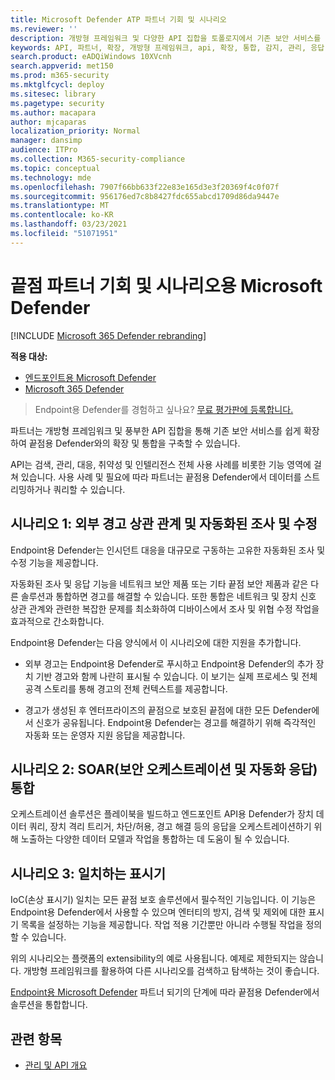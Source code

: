 ```yaml
---
title: Microsoft Defender ATP 파트너 기회 및 시나리오
ms.reviewer: ''
description: 개방형 프레임워크 및 다양한 API 집합을 토폴로지에서 기존 보안 서비스를 확장하여 Microsoft Defender ATP와의 확장 및 통합을 구축하는 방법에 대해 자세히 알아보습니다.
keywords: API, 파트너, 확장, 개방형 프레임워크, api, 확장, 통합, 감지, 관리, 응답, 취약성, 인텔리전스
search.product: eADQiWindows 10XVcnh
search.appverid: met150
ms.prod: m365-security
ms.mktglfcycl: deploy
ms.sitesec: library
ms.pagetype: security
ms.author: macapara
author: mjcaparas
localization_priority: Normal
manager: dansimp
audience: ITPro
ms.collection: M365-security-compliance
ms.topic: conceptual
ms.technology: mde
ms.openlocfilehash: 7907f66bb633f22e83e165d3e3f20369f4c0f07f
ms.sourcegitcommit: 956176ed7c8b8427fdc655abcd1709d86da9447e
ms.translationtype: MT
ms.contentlocale: ko-KR
ms.lasthandoff: 03/23/2021
ms.locfileid: "51071951"
---
```

# <a name="microsoft-defender-for-endpoint-partner-opportunities-and-scenarios"></a>끝점 파트너 기회 및 시나리오용 Microsoft Defender

[!INCLUDE [Microsoft 365 Defender rebranding](../../includes/microsoft-defender.md)]

**적용 대상:**
- [엔드포인트용 Microsoft Defender](https://go.microsoft.com/fwlink/p/?linkid=2146631)
- [Microsoft 365 Defender](https://go.microsoft.com/fwlink/?linkid=2118804)


> Endpoint용 Defender를 경험하고 싶나요? [무료 평가판에 등록합니다.](https://www.microsoft.com/microsoft-365/windows/microsoft-defender-atp?ocid=docs-wdatp-exposedapis-abovefoldlink) 


파트너는 개방형 프레임워크 및 풍부한 API 집합을 통해 기존 보안 서비스를 쉽게 확장하여 끝점용 Defender와의 확장 및 통합을 구축할 수 있습니다. 

API는 검색, 관리, 대응, 취약성 및 인텔리전스 전체 사용 사례를 비롯한 기능 영역에 걸쳐 있습니다. 사용 사례 및 필요에 따라 파트너는 끝점용 Defender에서 데이터를 스트리밍하거나 쿼리할 수 있습니다. 


## <a name="scenario-1-external-alert-correlation-and-automated-investigation-and-remediation"></a>시나리오 1: 외부 경고 상관 관계 및 자동화된 조사 및 수정
Endpoint용 Defender는 인시던트 대응을 대규모로 구동하는 고유한 자동화된 조사 및 수정 기능을 제공합니다. 

자동화된 조사 및 응답 기능을 네트워크 보안 제품 또는 기타 끝점 보안 제품과 같은 다른 솔루션과 통합하면 경고를 해결할 수 있습니다. 또한 통합은 네트워크 및 장치 신호 상관 관계와 관련한 복잡한 문제를 최소화하여 디바이스에서 조사 및 위협 수정 작업을 효과적으로 간소화합니다.

Endpoint용 Defender는 다음 양식에서 이 시나리오에 대한 지원을 추가합니다.

- 외부 경고는 Endpoint용 Defender로 푸시하고 Endpoint용 Defender의 추가 장치 기반 경고와 함께 나란히 표시될 수 있습니다. 이 보기는 실제 프로세스 및 전체 공격 스토리를 통해 경고의 전체 컨텍스트를 제공합니다.

- 경고가 생성된 후 엔터프라이즈의 끝점으로 보호된 끝점에 대한 모든 Defender에서 신호가 공유됩니다. Endpoint용 Defender는 경고를 해결하기 위해 즉각적인 자동화 또는 운영자 지원 응답을 제공합니다.

## <a name="scenario-2-security-orchestration-and-automation-response-soar-integration"></a>시나리오 2: SOAR(보안 오케스트레이션 및 자동화 응답) 통합
오케스트레이션 솔루션은 플레이북을 빌드하고 엔드포인트 API용 Defender가 장치 데이터 쿼리, 장치 격리 트리거, 차단/허용, 경고 해결 등의 응답을 오케스트레이션하기 위해 노출하는 다양한 데이터 모델과 작업을 통합하는 데 도움이 될 수 있습니다.

## <a name="scenario-3-indicators-matching"></a>시나리오 3: 일치하는 표시기 
IoC(손상 표시기) 일치는 모든 끝점 보호 솔루션에서 필수적인 기능입니다. 이 기능은 Endpoint용 Defender에서 사용할 수 있으며 엔터티의 방지, 검색 및 제외에 대한 표시기 목록을 설정하는 기능을 제공합니다. 작업 적용 기간뿐만 아니라 수행될 작업을 정의할 수 있습니다.

위의 시나리오는 플랫폼의 extensibility의 예로 사용됩니다. 예제로 제한되지는 않습니다. 개방형 프레임워크를 활용하여 다른 시나리오를 검색하고 탐색하는 것이 좋습니다.

[Endpoint용 Microsoft Defender](get-started-partner-integration.md) 파트너 되기의 단계에 따라 끝점용 Defender에서 솔루션을 통합합니다.

## <a name="related-topic"></a>관련 항목
- [관리 및 API 개요](management-apis.md)
